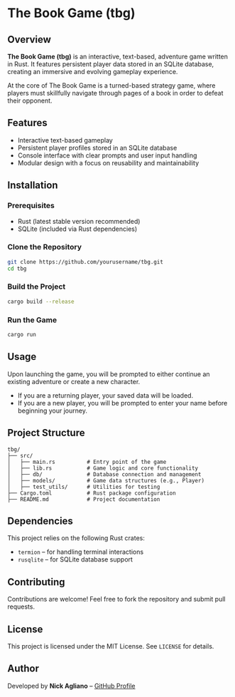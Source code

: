 # The Book Game (tbg)

## Overview
**The Book Game (tbg)** is an interactive, text-based, adventure game written in Rust. It features persistent player data stored in an SQLite database, creating an immersive and evolving gameplay experience.

At the core of The Book Game is a turned-based strategy game, where players must skillfully navigate through pages of a book in order to defeat their opponent.

## Features
- Interactive text-based gameplay
- Persistent player profiles stored in an SQLite database
- Console interface with clear prompts and user input handling
- Modular design with a focus on reusability and maintainability

## Installation
### Prerequisites
- Rust (latest stable version recommended)
- SQLite (included via Rust dependencies)

### Clone the Repository
```sh
git clone https://github.com/yourusername/tbg.git
cd tbg
```

### Build the Project
```sh
cargo build --release
```

### Run the Game
```sh
cargo run
```

## Usage
Upon launching the game, you will be prompted to either continue an existing adventure or create a new character.

- If you are a returning player, your saved data will be loaded.
- If you are a new player, you will be prompted to enter your name before beginning your journey.

## Project Structure
```
tbg/
├── src/
│   ├── main.rs          # Entry point of the game
│   ├── lib.rs           # Game logic and core functionality
│   ├── db/              # Database connection and management
│   ├── models/          # Game data structures (e.g., Player)
│   ├── test_utils/      # Utilities for testing
├── Cargo.toml           # Rust package configuration
├── README.md            # Project documentation
```

## Dependencies
This project relies on the following Rust crates:
- `termion` – for handling terminal interactions
- `rusqlite` – for SQLite database support

## Contributing
Contributions are welcome! Feel free to fork the repository and submit pull requests.

## License
This project is licensed under the MIT License. See `LICENSE` for details.

## Author
Developed by **Nick Agliano** – [GitHub Profile](https://github.com/nickagliano)
